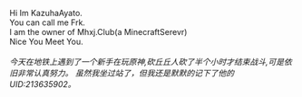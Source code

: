 Hi Im KazuhaAyato.<br>
You can call me Frk.<br>
I am the owner of Mhxj.Club(a MinecraftSerevr)<br>
Nice You Meet You.<br>
<br>
*今天在地铁上遇到了一个新手在玩原神,砍丘丘人砍了半个小时才结束战斗,可是依旧非常认真努力。 虽然我坐过站了，但我还是默默的记下了他的UID:213635902。*
